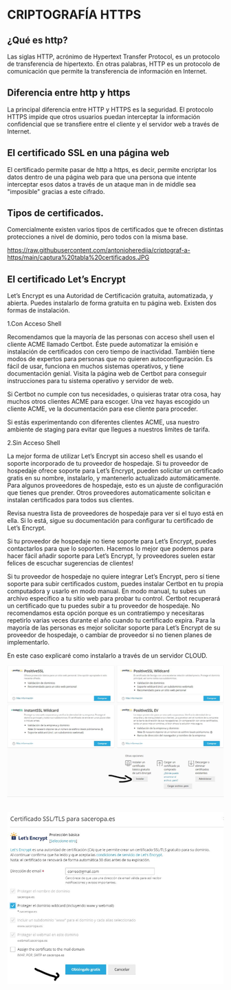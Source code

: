 # CRIPTOGRAFÍA HTTPS


## ¿Qué es http?

Las siglas HTTP, acrónimo de Hypertext Transfer Protocol, es un protocolo de transferencia de hipertexto. En otras palabras, HTTP es un protocolo de comunicación que permite la transferencia de información en Internet.

## Diferencia entre http y https

La principal diferencia entre HTTP y HTTPS es la seguridad. El protocolo HTTPS impide que otros usuarios puedan interceptar la información confidencial que se transfiere entre el cliente y el servidor web a través de Internet.


## El certificado SSL en una página web


El certificado permite pasar de http a https, es decir, permite encriptar los datos dentro de una página web para que una persona que intente interceptar esos datos a través de un ataque man in de middle sea "imposible" gracias a este cifrado.


## Tipos de certificados.

Comercialmente existen varios tipos de certificados que te ofrecen distintas protecciones a nivel de dominio, pero todos con la misma base.

https://raw.githubusercontent.com/antonioherediia/criptograf-a-https/main/captura%20tabla%20certificados.JPG


## El certificado  Let’s Encrypt

 Let’s Encrypt es una Autoridad de Certificación gratuita, automatizada, y abierta. Puedes instalarlo de forma gratuita en tu página web. Existen dos formas de instalación.
 
1.Con Acceso Shell


Recomendamos que la mayoría de las personas con acceso shell usen el cliente ACME llamado Certbot. Éste puede automatizar la emisión e instalación de certificados con cero tiempo de inactividad. También tiene modos de expertos para personas que no quieren autoconfiguración. Es fácil de usar, funciona en muchos sistemas operativos, y tiene documentación genial. Visita la página web de Certbot para conseguir instrucciones para tu sistema operativo y servidor de web.

Si Certbot no cumple con tus necesidades, o quisieras tratar otra cosa, hay muchos otros clientes ACME para escoger. Una vez hayas escogido un cliente ACME, ve la documentación para ese cliente para proceder.

Si estás experimentando con diferentes clientes ACME, usa nuestro ambiente de staging para evitar que llegues a nuestros limites de tarifa.

2.Sin Acceso Shell


La mejor forma de utilizar Let’s Encrypt sin acceso shell es usando el soporte incorporado de tu proveedor de hospedaje. Si tu proveedor de hospedaje ofrece soporte para Let’s Encrypt, pueden solicitar un certificado gratis en su nombre, instalarlo, y mantenerlo actualizado automáticamente. Para algunos proveedores de hospedaje, esto es un ajuste de configuración que tienes que prender. Otros proveedores automaticamente solicitan e instalan certificados para todos sus clientes.

Revisa nuestra lista de proveedores de hospedaje para ver si el tuyo está en ella. Si lo está, sigue su documentación para configurar tu certificado de Let’s Encrypt.

Si tu proveedor de hospedaje no tiene soporte para Let’s Encrypt, puedes contactarlos para que lo soporten. Hacemos lo mejor que podemos para hacer fácil añadir soporte para Let’s Encrypt, !y proveedores suelen estar felices de escuchar sugerencias de clientes!

Si tu proveedor de hospedaje no quiere integrar Let’s Encrypt, pero sí tiene soporte para subir certificados custom, puedes instalar Certbot en tu propia computadora y usarlo en modo manual. En modo manual, tu subes un archivo específico a tu sitio web para probar tu control. Certbot recuperará un certificado que tu puedes subir a tu proveedor de hospedaje. No recomendamos esta opción porque es un contratiempo y necesitaras repetirlo varias veces durante el año cuando tu certificado expira. Para la mayoría de las personas es mejor solicitar soporte para Let’s Encrypt de su proveedor de hospedaje, o cambiar de proveedor si no tienen planes de implementarlo.

En este caso explicaré como instalarlo a través de un servidor CLOUD.

![captura1ssl](https://raw.githubusercontent.com/antonioherediia/criptograf-a-https/main/ssl1.JPG)&nbsp;

![captura2ssl](https://raw.githubusercontent.com/antonioherediia/criptograf-a-https/main/ssl2.JPG)&nbsp;




